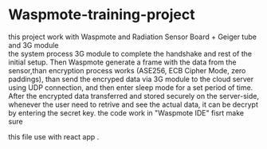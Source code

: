 # Waspmote-training-project

this project work with Waspmote and  Radiation Sensor Board + Geiger tube and 3G module 
<br/>
the system process 3G module to complete the handshake and rest of 
the initial setup. Then Waspmote generate a frame with the data from the sensor,than encryption process works (ASE256, ECB Cipher Mode, zero 
paddings), than send the encryped data via 3G module to the cloud server using UDP connection, and then enter sleep 
mode for a set period of time.
<br/>
After the encrypted data transferred and stored securely on the server-side, whenever
the user need to retrive and see the actual data, it can be decrypt by entering the secret 
key.
the code work in "Waspmote IDE"
fisrt make sure 

this file use with react app .
